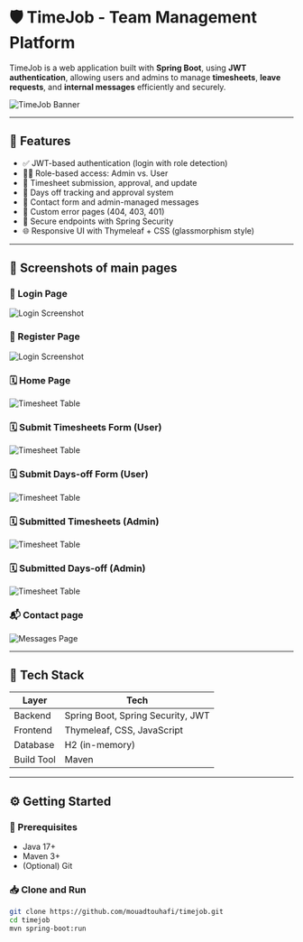 # 🛡️ TimeJob - Team Management Platform

TimeJob is a web application built with **Spring Boot**, using **JWT authentication**, allowing users and admins to manage **timesheets**, **leave requests**, and **internal messages** efficiently and securely.

![TimeJob Banner](images/logo.png)

---

## 🚀 Features

- ✅ JWT-based authentication (login with role detection)
- 👨‍💼 Role-based access: Admin vs. User
- 📅 Timesheet submission, approval, and update
- 📆 Days off tracking and approval system
- 💬 Contact form and admin-managed messages
- 🧩 Custom error pages (404, 403, 401)
- 🔐 Secure endpoints with Spring Security
- 🌐 Responsive UI with Thymeleaf + CSS (glassmorphism style)

---

## 📸 Screenshots of main pages

### 🔐 Login Page
![Login Screenshot](images/login.png)

### 🔐 Register Page
![Login Screenshot](images/register.png)

### 🗓️ Home Page
![Timesheet Table](images/home.png)

### 🗓️ Submit Timesheets Form (User)
![Timesheet Table](images/timesheets_form.png)

### 🗓️ Submit Days-off Form (User)
![Timesheet Table](images/daysoff_form.png)

### 🗓️ Submitted Timesheets (Admin)
![Timesheet Table](images/timesheets-list.png)

### 🗓️ Submitted Days-off (Admin)
![Timesheet Table](images/daysoff-list.png)

### 📬 Contact page
![Messages Page](images/contact.png)

---

## 🧠 Tech Stack

| Layer         | Tech                       |
|---------------|----------------------------|
| Backend       | Spring Boot, Spring Security, JWT |
| Frontend      | Thymeleaf, CSS, JavaScript |
| Database      | H2 (in-memory)             |
| Build Tool    | Maven                      |

---

## ⚙️ Getting Started

### 🔧 Prerequisites

- Java 17+
- Maven 3+
- (Optional) Git

### 📥 Clone and Run

```bash
git clone https://github.com/mouadtouhafi/timejob.git
cd timejob
mvn spring-boot:run
